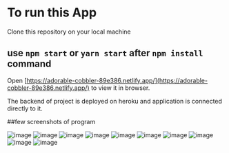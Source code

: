 # To run this App

Clone this repository on your local machine

## use `npm start` or `yarn start` after `npm install` command

Open [https://adorable-cobbler-89e386.netlify.app/](https://adorable-cobbler-89e386.netlify.app/) to view it in browser.

The backend of project is deployed on heroku and application is connected directly to it.

##few screenshots of program

![image](https://user-images.githubusercontent.com/71059426/191011281-f4e7c32c-ef86-40ee-86b8-ab3072ce4f71.png)
![image](https://user-images.githubusercontent.com/71059426/191011472-aeb7e3f7-72a4-440d-b184-cbe2853e5cc3.png)
![image](https://user-images.githubusercontent.com/71059426/191011512-d5ad8cf3-b55a-43b5-bdcd-72b57fa8af03.png)
![image](https://user-images.githubusercontent.com/71059426/191011537-f9e0fdb3-d171-4d23-9904-e94bb8a18b43.png)
![image](https://user-images.githubusercontent.com/71059426/191011577-e0dcce80-8011-4b08-9cf0-5cb591a5630c.png)
![image](https://user-images.githubusercontent.com/71059426/191011658-8651ffde-2cb0-4276-9526-31f394a4b039.png)
![image](https://user-images.githubusercontent.com/71059426/191011771-8323a165-c239-4697-93a3-a38e1bb00bde.png)
![image](https://user-images.githubusercontent.com/71059426/191011883-4194b772-09f4-4f17-95fd-a94504dc4ab2.png)
![image](https://user-images.githubusercontent.com/71059426/191011955-63836338-86b7-4c7a-af56-4f379ec083f0.png)
![image](https://user-images.githubusercontent.com/71059426/191012015-12500305-54cc-41b2-bdf2-0c3695b8882b.png)
